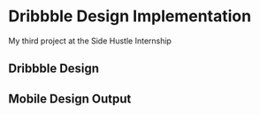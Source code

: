 # Dribbble Design Implementation

My third project at the Side Hustle Internship

## Dribbble Design

## Mobile Design Output

